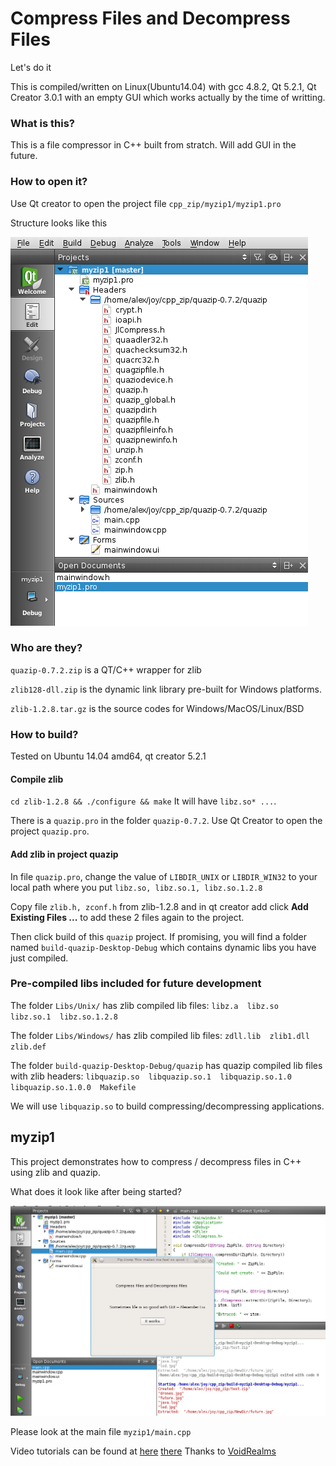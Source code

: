 Compress Files and Decompress Files
==================================
Let's do it

This is compiled/written on Linux(Ubuntu14.04) with gcc 4.8.2, Qt 5.2.1, Qt Creator 3.0.1 with an empty GUI which works actually by the time of writting.

### What is this?
This is a file compressor in C++ built from stratch. Will add GUI in the future.

### How to open it?
Use Qt creator to open the project file `cpp_zip/myzip1/myzip1.pro`

Structure looks like this

   ![img](static/snapshot376.png)


### Who are they?

`quazip-0.7.2.zip` is a QT/C++ wrapper for zlib

`zlib128-dll.zip` is the dynamic link library pre-built for Windows platforms.

`zlib-1.2.8.tar.gz` is the source codes for Windows/MacOS/Linux/BSD

### How to build?

Tested on Ubuntu 14.04 amd64, qt creator 5.2.1

#### Compile zlib
`cd zlib-1.2.8 && ./configure && make` It will have `libz.so* ...`.

There is a `quazip.pro` in the folder `quazip-0.7.2`. Use Qt Creator to open the project `quazip.pro`.

#### Add zlib in project quazip
In file `quazip.pro`, change the value of `LIBDIR_UNIX` or `LIBDIR_WIN32` to your local path where you put `libz.so, libz.so.1, libz.so.1.2.8`

Copy file `zlib.h, zconf.h` from zlib-1.2.8 and in qt creator add click **Add Existing Files ...** to add these 2 files again to the project.

Then click build of this `quazip` project. If promising, you will find a folder named `build-quazip-Desktop-Debug` which contains dynamic libs you have just compiled.

### Pre-compiled libs included for future development

The folder `Libs/Unix/` has zlib compiled lib files: `libz.a  libz.so  libz.so.1  libz.so.1.2.8`

The folder `Libs/Windows/` has zlib compiled lib files: `zdll.lib  zlib1.dll  zlib.def`

The folder `build-quazip-Desktop-Debug/quazip` has quazip compiled lib files with zlib headers: `libquazip.so  libquazip.so.1  libquazip.so.1.0  libquazip.so.1.0.0  Makefile`

We will use `libquazip.so` to build compressing/decompressing applications.


## myzip1

This project demonstrates how to compress / decompress files in C++ using zlib and quazip.

What does it look like after being started?

   ![img2](static/snapshot377.png)

Please look at the main file `myzip1/main.cpp`

Video tutorials can be found at [here](https://www.youtube.com/watch?v=mxlcKmvMK9Q) [there](https://www.youtube.com/watch?v=bVqVR2V3n3M) Thanks to [VoidRealms](voidrealms.com)
